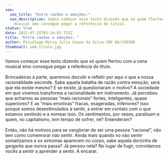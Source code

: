 ```yaml
---
seo:
  seo_title: "Entre razões e emoções:"
  seo_description: Vamos começar esse texto dizendo que só quem flertou com a cena
    musical emo consegue pegar a referência do título.
status: true
date: 2022-07-25T03:14:03.731Z
title: "Entre razões e emoções: "
author: Psicóloga Maria Julia Viana da Silva CRP 06/159588
thumbnail: sem-título.jpg
---
```

<!--StartFragment-->

Vamos começar esse texto dizendo que só quem flertou com a cena musical emo consegue pegar a referência do título.\
\
Brincadeiras à parte, queremos discutir e refletir por aqui o que a nossa racionalidade esconde. Sabe aquela batalha de razão contra emoção, será que ela existe mesmo? E se existe, já questionaram o motivo? A sociedade em que vivemos transforma a racionalidade em instrumento. Já percebeu que achamos as pessoas “mais racionais” fortes, inteligentes, quase superiores? E as “mais emotivas” fracas, exageradas, inferiores? Isso porque somos desestimulados a sentir, a entrar em contato com o que estamos sentindo e a nomear isso. Os sentimentos, por vezes, paralisam e quem, no capitalismo, tem tempo de sofrer, né? Entenderam?\
\
Então, não há motivos para se vangloriar de ser uma pessoa “racional”, não tem como comemorar não sentir. Ainda mais quando no não sentir somatizamos e os sintomas aparecem no corpo, sabe aquela dorzinha de garganta que nunca passa? Já pensou nela? No lugar de fugir, convidamos vocês a sentir a aprender a sentir. A encarar.

<!--EndFragment-->